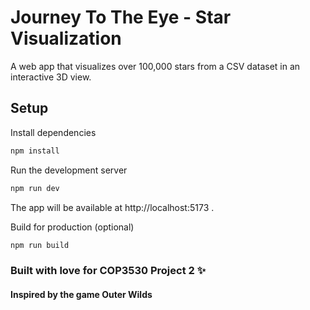 # Journey To The Eye - Star Visualization

A web app that visualizes over 100,000 stars from a CSV dataset in an interactive 3D view.

## Setup

Install dependencies

```bash
npm install
```

Run the development server
```bash
npm run dev
```

The app will be available at http://localhost:5173
.


Build for production (optional)
```bash
npm run build
```

### Built with love for COP3530 Project 2 ✨
#### Inspired by the game Outer Wilds
